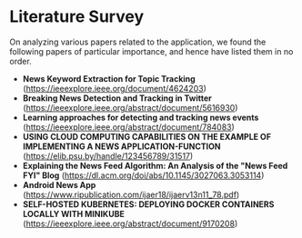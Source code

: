 # Literature Survey

On analyzing various papers related to the application, we found the following papers of particular importance, and hence have listed them in no order.

- <b>News Keyword Extraction for Topic Tracking</b> (https://ieeexplore.ieee.org/document/4624203)
- <b>Breaking News Detection and Tracking in Twitter</b> (https://ieeexplore.ieee.org/abstract/document/5616930)
- <b>Learning approaches for detecting and tracking news events</b> (https://ieeexplore.ieee.org/abstract/document/784083)
- <b>USING CLOUD COMPUTING CAPABILITIES ON THE EXAMPLE OF IMPLEMENTING A NEWS APPLICATION-FUNCTION</b> (https://elib.psu.by/handle/123456789/31517)
- <b>Explaining the News Feed Algorithm: An Analysis of the "News Feed FYI" Blog</b> (https://dl.acm.org/doi/abs/10.1145/3027063.3053114)
- <b>Android News App</b> (https://www.ripublication.com/ijaer18/ijaerv13n11_78.pdf)
- <b>SELF-HOSTED KUBERNETES: DEPLOYING DOCKER CONTAINERS LOCALLY WITH MINIKUBE</b> (https://ieeexplore.ieee.org/abstract/document/9170208)
